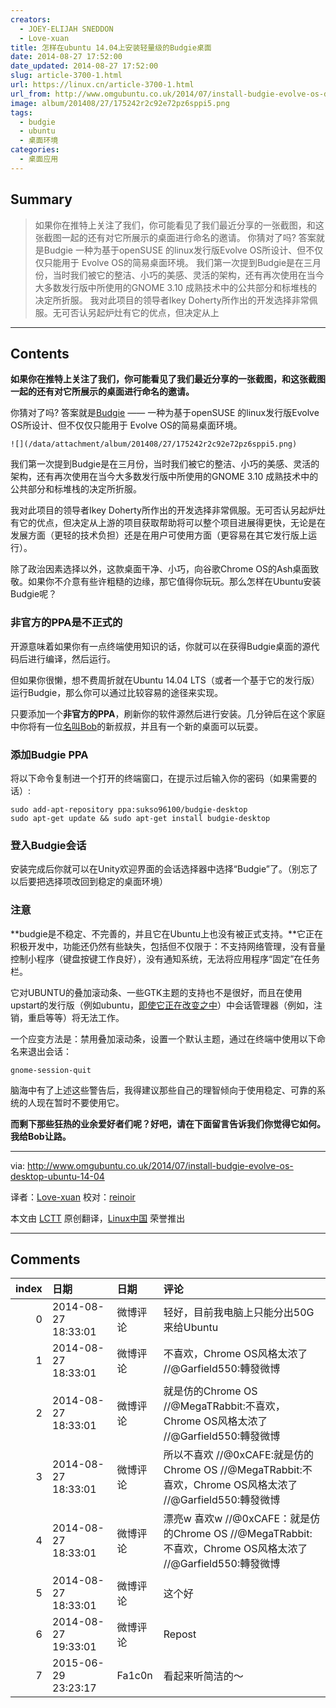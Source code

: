 ```yaml
---
creators:
  - JOEY-ELIJAH SNEDDON
  - Love-xuan
title: 怎样在ubuntu 14.04上安装轻量级的Budgie桌面
date: 2014-08-27 17:52:00
date_updated: 2014-08-27 17:52:00
slug: article-3700-1.html
url: https://linux.cn/article-3700-1.html
url_from: http://www.omgubuntu.co.uk/2014/07/install-budgie-evolve-os-desktop-ubuntu-14-04
image: album/201408/27/175242r2c92e72pz6sppi5.png
tags:
  - budgie
  - ubuntu
  - 桌面环境
categories:
  - 桌面应用
---
```


## Summary

> 如果你在推特上关注了我们，你可能看见了我们最近分享的一张截图，和这张截图一起的还有对它所展示的桌面进行命名的邀请。 你猜对了吗? 答案就是Budgie  一种为基于openSUSE 的linux发行版Evolve OS所设计、但不仅仅只能用于 Evolve OS的简易桌面环境。  我们第一次提到Budgie是在三月份，当时我们被它的整洁、小巧的美感、灵活的架构，还有再次使用在当今大多数发行版中所使用的GNOME 3.10 成熟技术中的公共部分和标堆栈的决定所折服。 我对此项目的领导者Ikey Doherty所作出的开发选择非常佩服。无可否认另起炉灶有它的优点，但决定从上

***

<!-- more -->

## Contents

**如果你在推特上关注了我们，你可能看见了我们最近分享的一张截图，和这张截图一起的还有对它所展示的桌面进行命名的邀请。**

你猜对了吗? 答案就是[Budgie](http://www.omgubuntu.co.uk/2014/03/budgie-desktop-chrome-os-like) —— 一种为基于openSUSE 的linux发行版Evolve OS所设计、但不仅仅只能用于 Evolve OS的简易桌面环境。

`![](/data/attachment/album/201408/27/175242r2c92e72pz6sppi5.png)`

我们第一次提到Budgie是在三月份，当时我们被它的整洁、小巧的美感、灵活的架构，还有再次使用在当今大多数发行版中所使用的GNOME 3.10 成熟技术中的公共部分和标堆栈的决定所折服。

我对此项目的领导者Ikey Doherty所作出的开发选择非常佩服。无可否认另起炉灶有它的优点，但决定从上游的项目获取帮助将可以整个项目进展得更快，无论是在发展方面（更轻的技术负担）还是在用户可使用方面（更容易在其它发行版上运行）。

除了政治因素选择以外，这款桌面干净、小巧，向谷歌Chrome OS的Ash桌面致敬。如果你不介意有些许粗糙的边缘，那它值得你玩玩。那么怎样在Ubuntu安装Budgie呢？

### 非官方的PPA是不正式的

开源意味着如果你有一点终端使用知识的话，你就可以在获得Budgie桌面的源代码后进行编译，然后运行。

但如果你很懒，想不费周折就在Ubuntu 14.04 LTS（或者一个基于它的发行版）运行Budgie，那么你可以通过比较容易的途径来实现。

只要添加一个**非官方的PPA**，刷新你的软件源然后进行安装。几分钟后在这个家庭中你将有一位[名叫Bob](http://en.wikipedia.org/wiki/Bob)的新叔叔，并且有一个新的桌面可以玩耍。

### 添加Budgie PPA

将以下命令复制进一个打开的终端窗口，在提示过后输入你的密码（如果需要的话）:

```shell
sudo add-apt-repository ppa:sukso96100/budgie-desktop
sudo apt-get update && sudo apt-get install budgie-desktop
```

### 登入Budgie会话

安装完成后你就可以在Unity欢迎界面的会话选择器中选择“Budgie”了。（别忘了以后要把选择项改回到稳定的桌面环境）

### 注意

**budgie是不稳定、不完善的，并且它在Ubuntu上也没有被正式支持。**它正在积极开发中，功能还仍然有些缺失，包括但不仅限于：不支持网络管理，没有音量控制小程序（键盘按键工作良好），没有通知系统，无法将应用程序“固定”在任务栏。

它对UBUNTU的叠加滚动条、一些GTK主题的支持也不是很好，而且在使用upstart的发行版（例如ubuntu，[即使它正在改变之中](http://www.omgubuntu.co.uk/2014/02/ubuntu-debian-switching-systemd)）中会话管理器（例如，注销，重启等等）将无法工作。

一个应变方法是：禁用叠加滚动条，设置一个默认主题，通过在终端中使用以下命名来退出会话：

```shell
gnome-session-quit
```

脑海中有了上述这些警告后，我得建议那些自己的理智倾向于使用稳定、可靠的系统的人现在暂时不要使用它。

**而剩下那些狂热的业余爱好者们呢？好吧，请在下面留言告诉我们你觉得它如何。我给Bob让路。**

---

via: <http://www.omgubuntu.co.uk/2014/07/install-budgie-evolve-os-desktop-ubuntu-14-04>

译者：[Love-xuan](https://github.com/Love-xuan) 校对：[reinoir](https://github.com/reinoi)

本文由 [LCTT](https://github.com/LCTT/TranslateProject) 原创翻译，[Linux中国](https://linux.cn/) 荣誉推出

***

## Comments

|   index | 日期                | 日期     | 评论                                                                                                        |
|--------:|:--------------------|:---------|:------------------------------------------------------------------------------------------------------------|
|       0 | 2014-08-27 18:33:01 | 微博评论 | 轻好，目前我电脑上只能分出50G来给Ubuntu                                                                     |
|       1 | 2014-08-27 18:33:01 | 微博评论 | 不喜欢，Chrome OS风格太浓了 //@Garfield550:轉發微博                                                         |
|       2 | 2014-08-27 18:33:01 | 微博评论 | 就是仿的Chrome OS //@MegaTRabbit:不喜欢，Chrome OS风格太浓了 //@Garfield550:轉發微博                        |
|       3 | 2014-08-27 18:33:01 | 微博评论 | 所以不喜欢 //@0xCAFE:就是仿的Chrome OS //@MegaTRabbit:不喜欢，Chrome OS风格太浓了 //@Garfield550:轉發微博   |
|       4 | 2014-08-27 18:33:01 | 微博评论 | 漂亮w 喜欢w //@0xCAFE：就是仿的Chrome OS //@MegaTRabbit:不喜欢，Chrome OS风格太浓了 //@Garfield550:轉發微博 |
|       5 | 2014-08-27 18:33:01 | 微博评论 | 这个好                                                                                                      |
|       6 | 2014-08-27 19:33:01 | 微博评论 | Repost                                                                                                      |
|       7 | 2015-06-29 23:23:17 | Fa1c0n   | 看起来听简洁的～                                                                                            |
